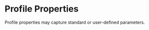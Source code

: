 Profile Properties
==================

Profile properties may capture standard or user-defined parameters.

